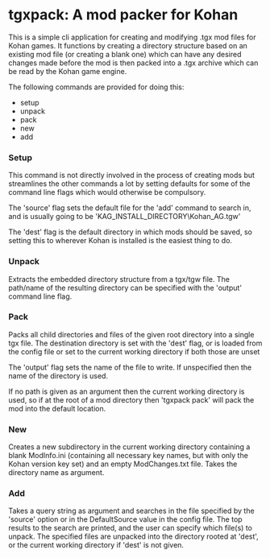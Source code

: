 # tgxpack: A mod packer for Kohan

This is a simple cli application for creating and modifying .tgx mod files
for Kohan games. It functions by creating a directory structure based on 
an existing mod file (or creating a blank one) which can have any desired
changes made before the mod is then packed into a .tgx archive which can
be read by the Kohan game engine.

The following commands are provided for doing this:
 * setup
 * unpack
 * pack
 * new
 * add
 
### Setup
This command is not directly involved in the process of creating mods
but streamlines the other commands a lot by setting defaults for some
of the command line flags which would otherwise be compulsory.

The 'source' flag sets the default file for the 'add' command to search
in, and is usually going to be 'KAG_INSTALL_DIRECTORY\Kohan_AG.tgw'

The 'dest' flag is the default directory in which mods should be saved,
so setting this to wherever Kohan is installed is the easiest thing to
do.

### Unpack
Extracts the embedded directory structure from a tgx/tgw file. The path/name
of the resulting directory can be specified with the 'output' command line
flag.

### Pack
Packs all child directories and files of the given root directory into a
single tgx file. The destination directory is set with the 'dest' flag,
or is loaded from the config file or set to the current working directory
if both those are unset

The 'output' flag sets the name of the file to write. If unspecified then
the name of the directory is used.

If no path is given as an argument then the current working directory is
used, so if at the root of a mod directory then 'tgxpack pack' will pack
the mod into the default location.

### New
Creates a new subdirectory in the current working directory containing a
blank ModInfo.ini (containing all necessary key names, but with only the
Kohan version key set) and an empty ModChanges.txt file. Takes the directory
name as argument.

### Add
Takes a query string as argument and searches in the file specified by the
'source' option or in the DefaultSource value in the config file. The top
results to the search are printed, and the user can specify which file(s)
to unpack. The specified files are unpacked into the directory rooted at
'dest', or the current working directory if 'dest' is not given.
